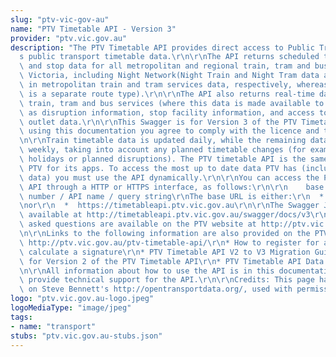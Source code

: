 ```yaml
---
slug: "ptv-vic-gov-au"
name: "PTV Timetable API - Version 3"
provider: "ptv.vic.gov.au"
description: "The PTV Timetable API provides direct access to Public Transport Victoria’\
  s public transport timetable data.\r\n\r\nThe API returns scheduled timetable, route\
  \ and stop data for all metropolitan and regional train, tram and bus services in\
  \ Victoria, including Night Network(Night Train and Night Tram data are included\
  \ in metropolitan train and tram services data, respectively, whereas Night Bus\
  \ is a separate route type).\r\n\r\nThe API also returns real-time data for metropolitan\
  \ train, tram and bus services (where this data is made available to PTV), as well\
  \ as disruption information, stop facility information, and access to myki ticket\
  \ outlet data.\r\n\r\nThis Swagger is for Version 3 of the PTV Timetable API. By\
  \ using this documentation you agree to comply with the licence and terms of service.\r\
  \n\r\nTrain timetable data is updated daily, while the remaining data is updated\
  \ weekly, taking into account any planned timetable changes (for example, due to\
  \ holidays or planned disruptions). The PTV timetable API is the same API used by\
  \ PTV for its apps. To access the most up to date data PTV has (including real-time\
  \ data) you must use the API dynamically.\r\n\r\nYou can access the PTV Timetable\
  \ API through a HTTP or HTTPS interface, as follows:\r\n\r\n    base URL / version\
  \ number / API name / query string\r\nThe base URL is either:\r\n  *  http://timetableapi.ptv.vic.gov.au\r\
  \nor\r\n  *  https://timetableapi.ptv.vic.gov.au\r\n\r\nThe Swagger JSON file is\
  \ available at http://timetableapi.ptv.vic.gov.au/swagger/docs/v3\r\n\r\nFrequently\
  \ asked questions are available on the PTV website at http://ptv.vic.gov.au/apifaq\r\
  \n\r\nLinks to the following information are also provided on the PTV website at\
  \ http://ptv.vic.gov.au/ptv-timetable-api/\r\n* How to register for an API key and\
  \ calculate a signature\r\n* PTV Timetable API V2 to V3 Migration Guide\r\n* Documentation\
  \ for Version 2 of the PTV Timetable API\r\n* PTV Timetable API Data Quality Statement\r\
  \n\r\nAll information about how to use the API is in this documentation. PTV cannot\
  \ provide technical support for the API.\r\n\r\nCredits: This page has been based\
  \ on Steve Bennett's http://opentransportdata.org/, used with permission.\r\n"
logo: "ptv.vic.gov.au-logo.jpeg"
logoMediaType: "image/jpeg"
tags:
- name: "transport"
stubs: "ptv.vic.gov.au-stubs.json"
---
```

